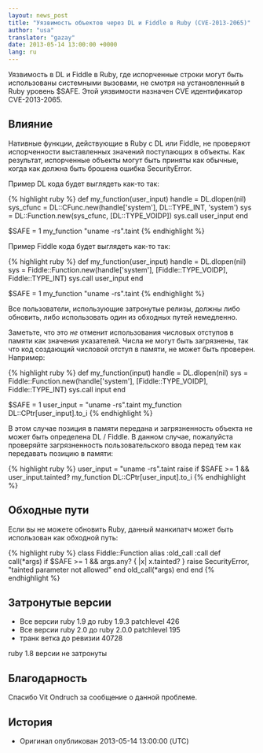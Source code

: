 ```yaml
---
layout: news_post
title: "Уязвимость объектов через DL и Fiddle в Ruby (CVE-2013-2065)"
author: "usa"
translator: "gazay"
date: 2013-05-14 13:00:00 +0000
lang: ru
---
```


Уязвимость в DL и Fiddle в Ruby, где испорченные строки могут быть
использованы системными вызовами, не смотря на установленный в Ruby уровень $SAFE.
Этой уязвимости назначен CVE идентификатор CVE-2013-2065.

## Влияние

Нативные функции, действующие в Ruby с DL или Fiddle, не проверяют
испорченности выставленных значений поступающих в объекты. Как
результат, испорченные объекты могут быть приняты как обычные, когда как
должна быть брошена ошибка SecurityError.

Пример DL кода будет выглядеть как-то так:

{% highlight ruby %}
def my_function(user_input)
  handle    = DL.dlopen(nil)
  sys_cfunc = DL::CFunc.new(handle['system'], DL::TYPE_INT, 'system')
  sys       = DL::Function.new(sys_cfunc, [DL::TYPE_VOIDP])
  sys.call user_input
end

$SAFE = 1
my_function "uname -rs".taint
{% endhighlight %}

Пример Fiddle кода будет выглядеть как-то так:

{% highlight ruby %}
def my_function(user_input)
  handle    = DL.dlopen(nil)
  sys = Fiddle::Function.new(handle['system'],
                             [Fiddle::TYPE_VOIDP], Fiddle::TYPE_INT)
  sys.call user_input
end

$SAFE = 1
my_function "uname -rs".taint
{% endhighlight %}

Все пользователи, использующие затронутые релизы, должны либо обновить,
либо использовать один из обходных путей немедленно.

Заметьте, что это *не* отменит использования числовых отступов в памяти как
значения указателей. Числа не могут быть загрязнены, так что код
создающий числовой отступ в памяти, не может быть проверен. Например:

{% highlight ruby %}
def my_function(input)
  handle    = DL.dlopen(nil)
  sys = Fiddle::Function.new(handle['system'],
                             [Fiddle::TYPE_VOIDP], Fiddle::TYPE_INT)
  sys.call input
end

$SAFE = 1
user_input = "uname -rs".taint
my_function DL::CPtr[user_input].to_i
{% endhighlight %}

В этом случае позиция в памяти передана и загрязненность объекта не
может быть определена DL / Fiddle. В данном случае, пожалуйста
проверяйте загрязненность пользовательского ввода перед тем как
передавать позицию в памяти:

{% highlight ruby %}
user_input = "uname -rs".taint
raise if $SAFE >= 1 && user_input.tainted?
my_function DL::CPtr[user_input].to_i
{% endhighlight %}

## Обходные пути

Если вы не можете обновить Ruby, данный манкипатч может быть использован
как обходной путь:

{% highlight ruby %}
class Fiddle::Function
  alias :old_call :call
  def call(*args)
    if $SAFE >= 1 && args.any? { |x| x.tainted? }
      raise SecurityError, "tainted parameter not allowed"
    end
    old_call(*args)
  end
end
{% endhighlight %}

## Затронутые версии

* Все версии ruby 1.9 до ruby 1.9.3 patchlevel 426
* Все версии ruby 2.0 до ruby 2.0.0 patchlevel 195
* транк ветка до ревизии 40728

ruby 1.8 версии не затронуты

## Благодарность

Спасибо Vit Ondruch за сообщение о данной проблеме.

## История

* Оригинал опубликован 2013-05-14 13:00:00 (UTC)
